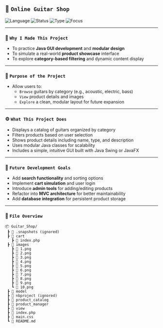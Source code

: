 ## 🎸 `Online Guitar Shop`

![Language](https://img.shields.io/badge/Java-Project-blue?style=for-the-badge&logo=java&logoColor=white)
![Status](https://img.shields.io/badge/Status-Active-brightgreen?style=for-the-badge)
![Type](https://img.shields.io/badge/Type-Product%20Showcase-lightgrey?style=for-the-badge)
![Focus](https://img.shields.io/badge/Focus-Category%20Filtering%20%26%20UI-orange?style=for-the-badge)

---

### 🎯 `Why I Made This Project`
- To practice **Java GUI development** and **modular design**
- To simulate a real-world **product showcase** interface
- To explore **category-based filtering** and dynamic content display

---

### 🧠 `Purpose of the Project`
- Allow users to:
  - `Browse` guitars by category (e.g., acoustic, electric, bass)
  - `View` product details and images
  - `Explore` a clean, modular layout for future expansion

---

### ⚙️ `What This Project Does`
- Displays a catalog of guitars organized by category  
- Filters products based on user selection  
- Shows product details including name, type, and description  
- Uses modular Java classes for scalability  
- Includes a simple, intuitive GUI built with Java Swing or JavaFX

---

### 🚀 `Future Development Goals`
- Add **search functionality** and sorting options  
- Implement **cart simulation** and user login  
- Introduce **admin tools** for adding/editing products  
- Refactor into **MVC architecture** for better maintainability  
- Add **database integration** for persistent product storage

---

### 📁 `File Overview`
```
📦 Guitar_Shop/
 ┣ 📁 .snapshots (ignored)
 ┣ 📁 cart
   ┣ 📄 index.php
 ┣ 📁 images
   ┣ 📄 1.png
   ┣ 📄 2.png
   ┣ 📄 3.png
   ┣ 📄 4.png
   ┣ 📄 5.png
   ┣ 📄 6.png
   ┣ 📄 7.png
   ┣ 📄 8.png
   ┣ 📄 9.png
   ┗ 📄 10.png
 ┣ 📁 model
 ┣ 📁 nbproject (ignored)
 ┣ 📁 product_catalog
 ┣ 📁 product_manager
 ┣ 📁 view
 ┣ 📄 index.php
 ┣ 📄 main.css
 ┗ 📄 README.md
```
